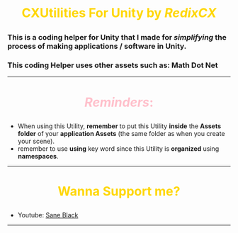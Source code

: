 # <span style="color: gold;"><p style="text-align:center">**CXUtilities**</span> For Unity by <span style="color: gold;">***RedixCX***</p></span>

### This is a **coding helper** for **Unity** that I made for ***simplifying*** the process of making applications / software in Unity.
### This coding Helper uses other assets such as: **Math Dot Net**
---

# <p style="text-align:center; color: pink;">***Reminders***:</p>
 + When using this Utility, **remember** to put this Utility **inside** the **Assets folder** of your **application Assets** (the same folder as when you create your scene).
 + remember to use **using** key word since this Utility is **organized** using **namespaces**.

---

# <p style="text-align:center; color: gold;">Wanna **Support me?**</p>
- Youtube: [Sane Black](https://www.youtube.com/channel/UCeWOIblCJFy5xjJ1OwLsFJQ)

---